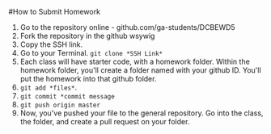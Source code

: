 #How to Submit Homework
1. Go to the repository online - github.com/ga-students/DCBEWD5
2. Fork the repository in the github wsywig
3. Copy the SSH link.
4. Go to your Terminal. `git clone *SSH Link*`
5. Each class will have starter code, with a homework folder. Within the homework folder, you'll create a folder named with your github ID. You'll put the homework into that github folder.
6. `git add *files*`.
7. `git commit *commit message`
8. `git push origin master`
9. Now, you've pushed your file to the general repository. Go into the class, the folder, and create a pull request on your folder.